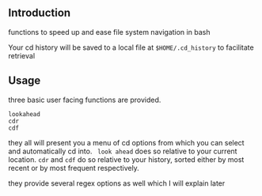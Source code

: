 
## Introduction
functions to speed up and ease file system navigation in bash

Your cd history will be saved to a local file at `$HOME/.cd_history` to facilitate retrieval

## Usage
 three basic user facing functions are provided.

```
lookahead
cdr
cdf
```

they all will present you a menu of cd options from which you can select and automatically cd into. ` look ahead` does so relative to your current location. `cdr` and `cdf` do so relative to your history, sorted either by most recent or by most frequent respectively.

they provide several regex options as well which I will explain later

